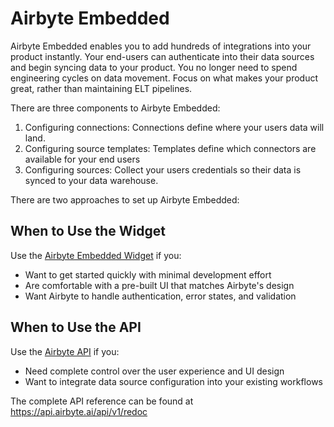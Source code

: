 # Airbyte Embedded

Airbyte Embedded enables you to add hundreds of integrations into your product instantly. Your end-users can authenticate into their data sources and begin syncing data to your product. You no longer need to spend engineering cycles on data movement. Focus on what makes your product great, rather than maintaining ELT pipelines.

There are three components to Airbyte Embedded:
1. Configuring connections: Connections define where your users data will land.
2. Configuring source templates: Templates define which connectors are available for your end users
3. Configuring sources: Collect your users credentials so their data is synced to your data warehouse.

There are two approaches to set up Airbyte Embedded:

## When to Use the Widget
Use the [Airbyte Embedded Widget](./widget/README.md) if you:
- Want to get started quickly with minimal development effort
- Are comfortable with a pre-built UI that matches Airbyte's design
- Want Airbyte to handle authentication, error states, and validation

## When to Use the API
Use the [Airbyte API](./api/README.md) if you:
- Need complete control over the user experience and UI design
- Want to integrate data source configuration into your existing workflows

The complete API reference can be found at https://api.airbyte.ai/api/v1/redoc
